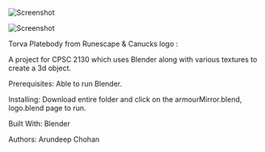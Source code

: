 ![Screenshot](https://github.com/achohan01/Summary/blob/master/TorvaPlatebody.png)

![Screenshot](https://github.com/achohan01/Summary/blob/master/Canucks.png)

Torva Platebody from Runescape & Canucks logo :  

A project for CPSC 2130 which uses Blender along with various textures to create a 3d object.

Prerequisites:
Able to run Blender.

Installing:
Download entire folder and click on the armourMirror.blend, logo.blend page to run.

Built With:
Blender

Authors:
Arundeep Chohan
